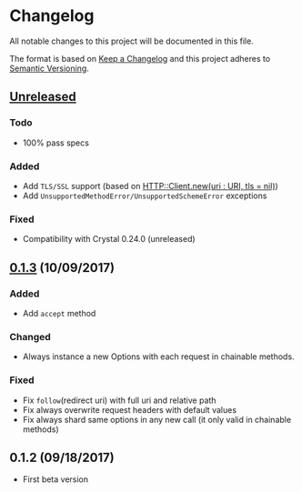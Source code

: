 # Changelog

All notable changes to this project will be documented in this file.

The format is based on [Keep a Changelog](http://keepachangelog.com/en/1.0.0/)
and this project adheres to [Semantic Versioning](http://semver.org/spec/v2.0.0.html).

## [Unreleased]

### Todo

- 100% pass specs

### Added

- Add `TLS/SSL` support (based on [HTTP::Client.new(uri : URI, tls = nil)](https://crystal-lang.org/api/0.23.1/HTTP/Client.html#new%28uri%3AURI%2Ctls%3Dnil%29-class-method))
- Add `UnsupportedMethodError/UnsupportedSchemeError` exceptions

### Fixed

- Compatibility with Crystal 0.24.0 (unreleased)

## [0.1.3] (10/09/2017)

### Added

- Add `accept` method

### Changed

- Always instance a new Options with each request in chainable methods.

### Fixed

- Fix `follow`(redirect uri) with full uri and relative path
- Fix always overwrite request headers with default values
- Fix always shard same options in any new call (it only valid in chainable methods)

## 0.1.2 (09/18/2017)

- First beta version

[Unreleased]: https://github.com/icyleaf/halite/compare/v0.1.3...HEAD
[0.1.3]: https://github.com/icyleaf/halite/compare/v0.1.2...v0.1.3
